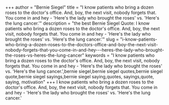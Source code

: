 +++
author = "Bernie Siegel"
title = "I know patients who bring a dozen roses to the doctor's office. And, boy, the next visit, nobody forgets that. You come in and hey - 'Here's the lady who brought the roses' vs. 'Here's the lung cancer.'"
description = "the best Bernie Siegel Quote: I know patients who bring a dozen roses to the doctor's office. And, boy, the next visit, nobody forgets that. You come in and hey - 'Here's the lady who brought the roses' vs. 'Here's the lung cancer.'"
slug = "i-know-patients-who-bring-a-dozen-roses-to-the-doctors-office-and-boy-the-next-visit-nobody-forgets-that-you-come-in-and-hey---heres-the-lady-who-brought-the-roses-vs-heres-the-lung-cancer"
keywords = "I know patients who bring a dozen roses to the doctor's office. And, boy, the next visit, nobody forgets that. You come in and hey - 'Here's the lady who brought the roses' vs. 'Here's the lung cancer.',bernie siegel,bernie siegel quotes,bernie siegel quote,bernie siegel sayings,bernie siegel saying,quotes, sayings,quote, saying, motivation"
+++
I know patients who bring a dozen roses to the doctor's office. And, boy, the next visit, nobody forgets that. You come in and hey - 'Here's the lady who brought the roses' vs. 'Here's the lung cancer.'
